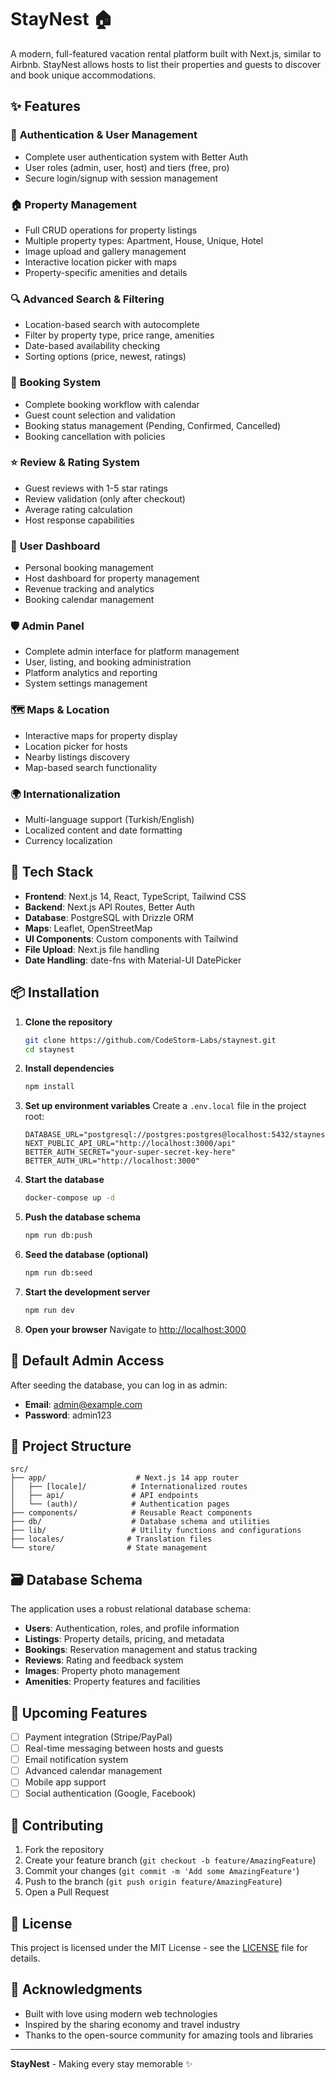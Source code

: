 # StayNest 🏠

A modern, full-featured vacation rental platform built with Next.js, similar to Airbnb. StayNest allows hosts to list their properties and guests to discover and book unique accommodations.

## ✨ Features

### 🔐 **Authentication & User Management**
- Complete user authentication system with Better Auth
- User roles (admin, user, host) and tiers (free, pro)
- Secure login/signup with session management

### 🏠 **Property Management**
- Full CRUD operations for property listings
- Multiple property types: Apartment, House, Unique, Hotel
- Image upload and gallery management
- Interactive location picker with maps
- Property-specific amenities and details

### 🔍 **Advanced Search & Filtering**
- Location-based search with autocomplete
- Filter by property type, price range, amenities
- Date-based availability checking
- Sorting options (price, newest, ratings)

### 📅 **Booking System**
- Complete booking workflow with calendar
- Guest count selection and validation
- Booking status management (Pending, Confirmed, Cancelled)
- Booking cancellation with policies

### ⭐ **Review & Rating System**
- Guest reviews with 1-5 star ratings
- Review validation (only after checkout)
- Average rating calculation
- Host response capabilities

### 🎯 **User Dashboard**
- Personal booking management
- Host dashboard for property management
- Revenue tracking and analytics
- Booking calendar management

### 🛡️ **Admin Panel**
- Complete admin interface for platform management
- User, listing, and booking administration
- Platform analytics and reporting
- System settings management

### 🗺️ **Maps & Location**
- Interactive maps for property display
- Location picker for hosts
- Nearby listings discovery
- Map-based search functionality

### 🌍 **Internationalization**
- Multi-language support (Turkish/English)
- Localized content and date formatting
- Currency localization

## 🚀 Tech Stack

- **Frontend**: Next.js 14, React, TypeScript, Tailwind CSS
- **Backend**: Next.js API Routes, Better Auth
- **Database**: PostgreSQL with Drizzle ORM
- **Maps**: Leaflet, OpenStreetMap
- **UI Components**: Custom components with Tailwind
- **File Upload**: Next.js file handling
- **Date Handling**: date-fns with Material-UI DatePicker

## 📦 Installation

1. **Clone the repository**
   ```bash
   git clone https://github.com/CodeStorm-Labs/staynest.git
   cd staynest
   ```

2. **Install dependencies**
   ```bash
   npm install
   ```

3. **Set up environment variables**
   Create a `.env.local` file in the project root:
   ```env
   DATABASE_URL="postgresql://postgres:postgres@localhost:5432/staynest"
   NEXT_PUBLIC_API_URL="http://localhost:3000/api"
   BETTER_AUTH_SECRET="your-super-secret-key-here"
   BETTER_AUTH_URL="http://localhost:3000"
   ```

4. **Start the database**
   ```bash
   docker-compose up -d
   ```

5. **Push the database schema**
   ```bash
   npm run db:push
   ```

6. **Seed the database (optional)**
   ```bash
   npm run db:seed
   ```

7. **Start the development server**
   ```bash
   npm run dev
   ```

8. **Open your browser**
   Navigate to [http://localhost:3000](http://localhost:3000)

## 🔑 Default Admin Access

After seeding the database, you can log in as admin:
- **Email**: admin@example.com
- **Password**: admin123

## 📁 Project Structure

```
src/
├── app/                    # Next.js 14 app router
│   ├── [locale]/          # Internationalized routes
│   ├── api/               # API endpoints
│   └── (auth)/            # Authentication pages
├── components/            # Reusable React components
├── db/                    # Database schema and utilities
├── lib/                   # Utility functions and configurations
├── locales/              # Translation files
└── store/                # State management
```

## 🗃️ Database Schema

The application uses a robust relational database schema:

- **Users**: Authentication, roles, and profile information
- **Listings**: Property details, pricing, and metadata
- **Bookings**: Reservation management and status tracking
- **Reviews**: Rating and feedback system
- **Images**: Property photo management
- **Amenities**: Property features and facilities

## 🚧 Upcoming Features

- [ ] Payment integration (Stripe/PayPal)
- [ ] Real-time messaging between hosts and guests
- [ ] Email notification system
- [ ] Advanced calendar management
- [ ] Mobile app support
- [ ] Social authentication (Google, Facebook)

## 🤝 Contributing

1. Fork the repository
2. Create your feature branch (`git checkout -b feature/AmazingFeature`)
3. Commit your changes (`git commit -m 'Add some AmazingFeature'`)
4. Push to the branch (`git push origin feature/AmazingFeature`)
5. Open a Pull Request

## 📝 License

This project is licensed under the MIT License - see the [LICENSE](LICENSE) file for details.

## 🙏 Acknowledgments

- Built with love using modern web technologies
- Inspired by the sharing economy and travel industry
- Thanks to the open-source community for amazing tools and libraries

---

**StayNest** - Making every stay memorable ✨
